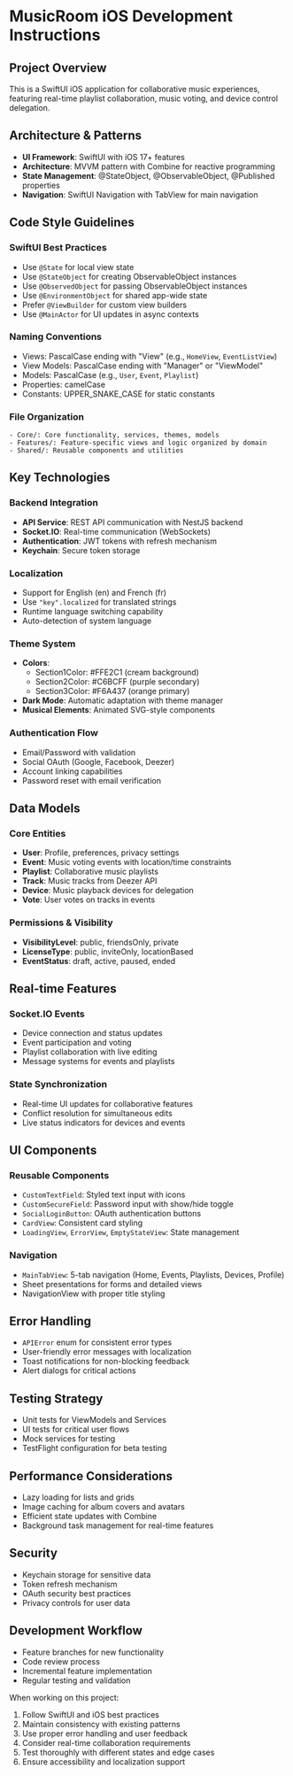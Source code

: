 <!-- Use this file to provide workspace-specific custom instructions to Copilot. For more details, visit https://code.visualstudio.com/docs/copilot/copilot-customization#_use-a-githubcopilotinstructionsmd-file -->

# MusicRoom iOS Development Instructions

## Project Overview
This is a SwiftUI iOS application for collaborative music experiences, featuring real-time playlist collaboration, music voting, and device control delegation.

## Architecture & Patterns
- **UI Framework**: SwiftUI with iOS 17+ features
- **Architecture**: MVVM pattern with Combine for reactive programming
- **State Management**: @StateObject, @ObservableObject, @Published properties
- **Navigation**: SwiftUI Navigation with TabView for main navigation

## Code Style Guidelines

### SwiftUI Best Practices
- Use `@State` for local view state
- Use `@StateObject` for creating ObservableObject instances
- Use `@ObservedObject` for passing ObservableObject instances
- Use `@EnvironmentObject` for shared app-wide state
- Prefer `@ViewBuilder` for custom view builders
- Use `@MainActor` for UI updates in async contexts

### Naming Conventions
- Views: PascalCase ending with "View" (e.g., `HomeView`, `EventListView`)
- View Models: PascalCase ending with "Manager" or "ViewModel"
- Models: PascalCase (e.g., `User`, `Event`, `Playlist`)
- Properties: camelCase
- Constants: UPPER_SNAKE_CASE for static constants

### File Organization
```
- Core/: Core functionality, services, themes, models
- Features/: Feature-specific views and logic organized by domain
- Shared/: Reusable components and utilities
```

## Key Technologies

### Backend Integration
- **API Service**: REST API communication with NestJS backend
- **Socket.IO**: Real-time communication (WebSockets)
- **Authentication**: JWT tokens with refresh mechanism
- **Keychain**: Secure token storage

### Localization
- Support for English (en) and French (fr)
- Use `"key".localized` for translated strings
- Runtime language switching capability
- Auto-detection of system language

### Theme System
- **Colors**: 
  - Section1Color: #FFE2C1 (cream background)
  - Section2Color: #C6BCFF (purple secondary)  
  - Section3Color: #F6A437 (orange primary)
- **Dark Mode**: Automatic adaptation with theme manager
- **Musical Elements**: Animated SVG-style components

### Authentication Flow
- Email/Password with validation
- Social OAuth (Google, Facebook, Deezer)
- Account linking capabilities
- Password reset with email verification

## Data Models

### Core Entities
- **User**: Profile, preferences, privacy settings
- **Event**: Music voting events with location/time constraints  
- **Playlist**: Collaborative music playlists
- **Track**: Music tracks from Deezer API
- **Device**: Music playback devices for delegation
- **Vote**: User votes on tracks in events

### Permissions & Visibility
- **VisibilityLevel**: public, friendsOnly, private
- **LicenseType**: public, inviteOnly, locationBased
- **EventStatus**: draft, active, paused, ended

## Real-time Features

### Socket.IO Events
- Device connection and status updates
- Event participation and voting
- Playlist collaboration with live editing
- Message systems for events and playlists

### State Synchronization
- Real-time UI updates for collaborative features
- Conflict resolution for simultaneous edits
- Live status indicators for devices and events

## UI Components

### Reusable Components
- `CustomTextField`: Styled text input with icons
- `CustomSecureField`: Password input with show/hide toggle
- `SocialLoginButton`: OAuth authentication buttons
- `CardView`: Consistent card styling
- `LoadingView`, `ErrorView`, `EmptyStateView`: State management

### Navigation
- `MainTabView`: 5-tab navigation (Home, Events, Playlists, Devices, Profile)
- Sheet presentations for forms and detailed views
- NavigationView with proper title styling

## Error Handling
- `APIError` enum for consistent error types
- User-friendly error messages with localization
- Toast notifications for non-blocking feedback
- Alert dialogs for critical actions

## Testing Strategy
- Unit tests for ViewModels and Services
- UI tests for critical user flows
- Mock services for testing
- TestFlight configuration for beta testing

## Performance Considerations
- Lazy loading for lists and grids
- Image caching for album covers and avatars
- Efficient state updates with Combine
- Background task management for real-time features

## Security
- Keychain storage for sensitive data
- Token refresh mechanism
- OAuth security best practices
- Privacy controls for user data

## Development Workflow
- Feature branches for new functionality
- Code review process
- Incremental feature implementation
- Regular testing and validation

When working on this project:
1. Follow SwiftUI and iOS best practices
2. Maintain consistency with existing patterns
3. Use proper error handling and user feedback
4. Consider real-time collaboration requirements
5. Test thoroughly with different states and edge cases
6. Ensure accessibility and localization support
